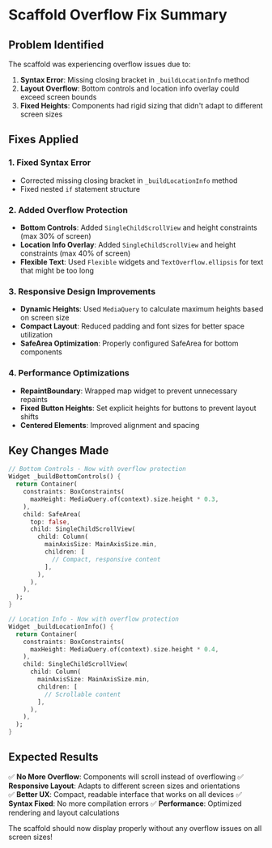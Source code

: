 # Scaffold Overflow Fix Summary

## Problem Identified

The scaffold was experiencing overflow issues due to:

1. **Syntax Error**: Missing closing bracket in `_buildLocationInfo` method
2. **Layout Overflow**: Bottom controls and location info overlay could exceed screen bounds
3. **Fixed Heights**: Components had rigid sizing that didn't adapt to different screen sizes

## Fixes Applied

### 1. Fixed Syntax Error
- Corrected missing closing bracket in `_buildLocationInfo` method
- Fixed nested `if` statement structure

### 2. Added Overflow Protection
- **Bottom Controls**: Added `SingleChildScrollView` and height constraints (max 30% of screen)
- **Location Info Overlay**: Added `SingleChildScrollView` and height constraints (max 40% of screen)
- **Flexible Text**: Used `Flexible` widgets and `TextOverflow.ellipsis` for text that might be too long

### 3. Responsive Design Improvements
- **Dynamic Heights**: Used `MediaQuery` to calculate maximum heights based on screen size
- **Compact Layout**: Reduced padding and font sizes for better space utilization
- **SafeArea Optimization**: Properly configured SafeArea for bottom components

### 4. Performance Optimizations
- **RepaintBoundary**: Wrapped map widget to prevent unnecessary repaints
- **Fixed Button Heights**: Set explicit heights for buttons to prevent layout shifts
- **Centered Elements**: Improved alignment and spacing

## Key Changes Made

```dart
// Bottom Controls - Now with overflow protection
Widget _buildBottomControls() {
  return Container(
    constraints: BoxConstraints(
      maxHeight: MediaQuery.of(context).size.height * 0.3,
    ),
    child: SafeArea(
      top: false,
      child: SingleChildScrollView(
        child: Column(
          mainAxisSize: MainAxisSize.min,
          children: [
            // Compact, responsive content
          ],
        ),
      ),
    ),
  );
}

// Location Info - Now with overflow protection
Widget _buildLocationInfo() {
  return Container(
    constraints: BoxConstraints(
      maxHeight: MediaQuery.of(context).size.height * 0.4,
    ),
    child: SingleChildScrollView(
      child: Column(
        mainAxisSize: MainAxisSize.min,
        children: [
          // Scrollable content
        ],
      ),
    ),
  );
}
```

## Expected Results

✅ **No More Overflow**: Components will scroll instead of overflowing
✅ **Responsive Layout**: Adapts to different screen sizes and orientations  
✅ **Better UX**: Compact, readable interface that works on all devices
✅ **Syntax Fixed**: No more compilation errors
✅ **Performance**: Optimized rendering and layout calculations

The scaffold should now display properly without any overflow issues on all screen sizes!